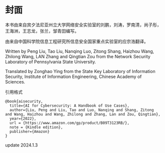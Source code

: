 # 封面

本书由来自宾夕法尼亚州立大学网络安全实验室的刘鹏，刘涛，罗南清，尚子彤，王海洲，王志龙，张兰，邹青田编写。

由来自中国科学院信息工程研究所信息安全国家重点实验室的应宗浩翻译。



Written by Peng Liu, Tao Liu, Nanqing Luo, Zitong Shang, Haizhou Wang, Zhilong Wang, LAN Zhang and Qingtian Zou from the Network Security Laboratory of Pennsylvania State University.

Translated by Zonghao Ying from the State Key Laboratory of Information Security, Institute of Information Engineering, Chinese Academy of Sciences.



引用格式

```
@book{aisecurity,
  title={AI for Cybersecurity: A Handbook of Use Cases},
  author={Liu, Peng and Liu, Tao and Luo, Nanqing and Shang, Zitong and Wang, Haizhou and Wang, Zhilong and Zhang, Lan and Zou, Qingtian},
  year={2022},
  url = {https://www.amazon.com/gp/product/B09T3123RB/},
  note = {Kindle edition},
  publisher={Amazon}
}
```



update 2024.1.3
